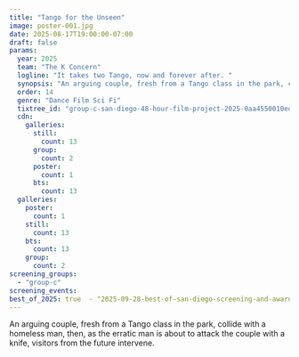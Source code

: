 ```yaml
---
title: "Tango for the Unseen"
image: poster-001.jpg
date: 2025-08-17T19:00:00-07:00
draft: false
params:
  year: 2025
  team: "The K Concern"
  logline: "It takes two Tango, now and forever after. "
  synopsis: "An arguing couple, fresh from a Tango class in the park, collide with a homeless man, then, as the erratic man is about to attack the couple with a knife, visitors from the future intervene. "
  order: 14
  genre: "Dance Film Sci Fi"
  tixtree_id: "group-c-san-diego-48-hour-film-project-2025-0aa4550010ed"
  cdn:
    galleries:
      still:
        count: 13
      group:
        count: 2
      poster:
        count: 1
      bts:
        count: 13
  galleries:
    poster:
      count: 1
    still:
      count: 13
    bts:
      count: 13
    group:
      count: 2
screening_groups:
  - "group-c"
screening_events:
best_of_2025: true  - "2025-09-28-best-of-san-diego-screening-and-awards-gala"  - "2025-09-10-group-c-premieres"
---
```

An arguing couple, fresh from a Tango class in the park, collide with a homeless man, then, as the erratic man is about to attack the couple with a knife, visitors from the future intervene.
